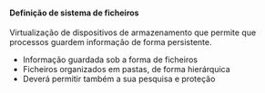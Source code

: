 
#### Definição de sistema de ficheiros 

Virtualização de dispositivos de armazenamento que permite que processos guardem informação de forma persistente.

- Informação guardada sob a forma de ficheiros
- Ficheiros organizados em pastas, de forma hierárquica
- Deverá permitir também a sua pesquisa e proteção